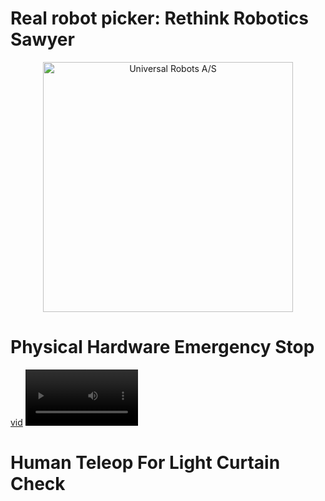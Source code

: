 # Real robot picker: Rethink Robotics Sawyer
<p align="center">
  <img height="400" alt="Universal Robots A/S" src="/wiki/media/demo.gif">
</p>





# Physical Hardware Emergency Stop
[vid](https://www.youtube.com/watch?v=GuR2Qcfq7tA&ab_channel=romanticstories)
<video src='[your URL here](https://www.youtube.com/watch?v=GuR2Qcfq7tA&ab_channel=romanticstories)https://www.youtube.com/watch?v=GuR2Qcfq7tA&ab_channel=romanticstories' width=180/>

# Human Teleop For Light Curtain Check
